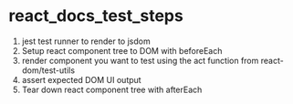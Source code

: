 # react_docs_test_steps

1) jest test runner to render to jsdom
2) Setup react component tree to DOM with beforeEach
3) render component you want to test using the act function from react-dom/test-utils
4) assert expected DOM UI output
5) Tear down react component tree with afterEach
